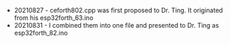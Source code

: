 * 20210827 - ceforth802.cpp was first proposed to Dr. Ting. It originated from his esp32forth_63.ino
* 20210831 - I combined them into one file and presented to Dr. Ting as esp32forth_82.ino

